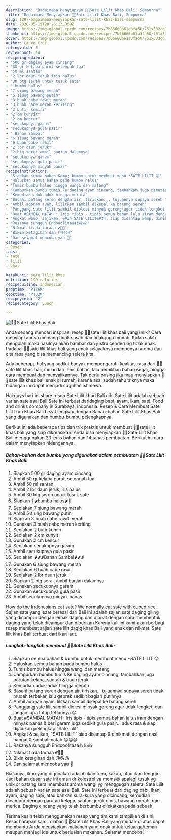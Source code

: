 ```yaml
---
description: "Bagaimana Menyiapkan 🍁🍁Sate Lilit Khas Bali, Sempurna"
title: "Bagaimana Menyiapkan 🍁🍁Sate Lilit Khas Bali, Sempurna"
slug: 1297-bagaimana-menyiapkan-sate-lilit-khas-bali-sempurna
date: 2020-05-15T20:26:23.359Z
image: https://img-global.cpcdn.com/recipes/7b66660b61a3fa50/751x532cq70/🍁🍁sate-lilit-khas-bali-foto-resep-utama.jpg
thumbnail: https://img-global.cpcdn.com/recipes/7b66660b61a3fa50/751x532cq70/🍁🍁sate-lilit-khas-bali-foto-resep-utama.jpg
cover: https://img-global.cpcdn.com/recipes/7b66660b61a3fa50/751x532cq70/🍁🍁sate-lilit-khas-bali-foto-resep-utama.jpg
author: Laura Cruz
ratingvalue: 5
reviewcount: 14
recipeingredient:
- "500 gr daging ayam cincang"
- "50 gr kelapa parut setengah tua"
- "50 ml santan"
- "2 lbr daun jeruk iris halus"
- "30 btg sereh untuk tusuk sate"
- " bumbu halus"
- "7 siung bawang merah"
- "5 siung bawang putih"
- "3 buah cabe rawit merah"
- "3 buah cabe merah keriting"
- "2 butir kemiri"
- "2 cm kunyit"
- "2 cm kencur"
- "secukupnya garam"
- "secukupnya gula pasir"
- " Bahan Sambal"
- "6 siung bawang merah"
- "6 buah cabe rawit"
- "2 lbr daun jeruk"
- "2 btg serai ambil bagian dalamnya"
- "secukupnya garam"
- "secukupnya gula pasir"
- "secukupnya minyak panas"
recipeinstructions:
- "Siapkan semua bahan &amp; bumbu untuk membuat menu *SATE LILIT 😊"
- "Haluskan semua bahan pada bumbu halus"
- "Tumis bumbu halus hingga wangi dan matang"
- "Campurkan bumbu tumis ke daging ayam cincang, tambahkan juga parutan kelapa, santan &amp; daun jeruk"
- "Kemudian aduk-aduk hingga merata"
- "Basahi batang sereh dengan air, tiriskan... tujuannya supaya sereh tidak mudah terbakar, lalu geprek sedikit bagian putihnya"
- "Ambil adonan ayam, lilitkan sambil dikepal ke batang sereh"
- "Panggang sate lilit sambil diolesi minyak goreng agar tidak lengket, dan jangan lupa tutup teflonnya 😊"
- "Buat #SAMBAL MATAH : Iris tipis - tipis semua bahan lalu siram dengan minyak panas &amp; beri garam juga sedikit gula pasir... aduk rata &amp; siap dijadikan pelengkap &#34;Sate Lilit&#34;"
- "Angkat &amp; sajikan, &#34;SATE LILIT&#34; siap disantap &amp; dinikmati dengan nasi hangat &amp; sambal matah 😋😋😋"
- "Rasanya sungguh Endooolitaaa👍👍👍"
- "Nikmat tiada taraaa 💕💖💞"
- "Bikin ketagihan dah 😘😘😘"
- "Dan selamat mencoba yaa 🤗"
categories:
- Resep
tags:
- sate
- lilit
- khas

katakunci: sate lilit khas 
nutrition: 199 calories
recipecuisine: Indonesian
preptime: "PT36M"
cooktime: "PT32M"
recipeyield: "2"
recipecategory: Lunch

---
```



![🍁🍁Sate Lilit Khas Bali](https://img-global.cpcdn.com/recipes/7b66660b61a3fa50/751x532cq70/🍁🍁sate-lilit-khas-bali-foto-resep-utama.jpg)

Anda sedang mencari inspirasi resep 🍁🍁sate lilit khas bali yang unik? Cara menyiapkannya memang tidak susah dan tidak juga mudah. Kalau salah mengolah maka hasilnya akan hambar dan justru cenderung tidak enak. Padahal 🍁🍁sate lilit khas bali yang enak selayaknya mempunyai aroma dan cita rasa yang bisa memancing selera kita.

Ada beberapa hal yang sedikit banyak mempengaruhi kualitas rasa dari 🍁🍁sate lilit khas bali, mulai dari jenis bahan, lalu pemilihan bahan segar, hingga cara membuat dan menyajikannya. Tak perlu pusing jika mau menyiapkan 🍁🍁sate lilit khas bali enak di rumah, karena asal sudah tahu triknya maka hidangan ini dapat menjadi suguhan istimewa.

Hai guys hari ini share resep Sate Lilit khad Bali nih, Sate Lilit adalah sebuah varian sate asal Bali Sate ini terbuat daridaging babi, ayam, ikan, sapi. Food and drinks company in Surabaya, Indonesia. Resep &amp; Cara Membuat Sate Lilit Ikan Khas Bali Lezat lengkap dengan Bahan-bahan Sate Lilit Khas Bali yang digunakan dan bumbu-bumbu pelengkapnya!


Berikut ini ada beberapa tips dan trik praktis untuk membuat 🍁🍁sate lilit khas bali yang siap dikreasikan. Anda bisa menyiapkan 🍁🍁Sate Lilit Khas Bali menggunakan 23 jenis bahan dan 14 tahap pembuatan. Berikut ini cara dalam menyiapkan hidangannya.

<!--inarticleads1-->

##### Bahan-bahan dan bumbu yang digunakan dalam pembuatan 🍁🍁Sate Lilit Khas Bali:

1. Siapkan 500 gr daging ayam cincang
1. Ambil 50 gr kelapa parut, setengah tua
1. Ambil 50 ml santan
1. Ambil 2 lbr daun jeruk, iris halus
1. Ambil 30 btg sereh untuk tusuk sate
1. Siapkan  🌰🌶bumbu halus🌶🌰
1. Sediakan 7 siung bawang merah
1. Ambil 5 siung bawang putih
1. Siapkan 3 buah cabe rawit merah
1. Gunakan 3 buah cabe merah keriting
1. Sediakan 2 butir kemiri
1. Sediakan 2 cm kunyit
1. Gunakan 2 cm kencur
1. Sediakan secukupnya garam
1. Ambil secukupnya gula pasir
1. Sediakan  🌶🌶🌶Bahan Sambal🌶🌶🌶
1. Gunakan 6 siung bawang merah
1. Sediakan 6 buah cabe rawit
1. Sediakan 2 lbr daun jeruk
1. Siapkan 2 btg serai, ambil bagian dalamnya
1. Gunakan secukupnya garam
1. Gunakan secukupnya gula pasir
1. Ambil secukupnya minyak panas


How do the Indonesians eat sate? We normally eat sate with cubed rice. Sajian sate yang lezat berasal dari Bali ini adalah sajian sate daging giling yang dicampur dengan lemak daging dan dibuat dengan cara membentuk daging yang telah dicampur dan diberikan Karena kali ini kami akan berbagi resep membuat sajian sate lilit dagig khas Bali yang enak dan nikmat. Sate lilit khas Bali terbuat dari ikan laut. 

<!--inarticleads2-->

##### Langkah-langkah membuat 🍁🍁Sate Lilit Khas Bali:

1. Siapkan semua bahan &amp; bumbu untuk membuat menu *SATE LILIT 😊
1. Haluskan semua bahan pada bumbu halus
1. Tumis bumbu halus hingga wangi dan matang
1. Campurkan bumbu tumis ke daging ayam cincang, tambahkan juga parutan kelapa, santan &amp; daun jeruk
1. Kemudian aduk-aduk hingga merata
1. Basahi batang sereh dengan air, tiriskan... tujuannya supaya sereh tidak mudah terbakar, lalu geprek sedikit bagian putihnya
1. Ambil adonan ayam, lilitkan sambil dikepal ke batang sereh
1. Panggang sate lilit sambil diolesi minyak goreng agar tidak lengket, dan jangan lupa tutup teflonnya 😊
1. Buat #SAMBAL MATAH : Iris tipis - tipis semua bahan lalu siram dengan minyak panas &amp; beri garam juga sedikit gula pasir... aduk rata &amp; siap dijadikan pelengkap &#34;Sate Lilit&#34;
1. Angkat &amp; sajikan, &#34;SATE LILIT&#34; siap disantap &amp; dinikmati dengan nasi hangat &amp; sambal matah 😋😋😋
1. Rasanya sungguh Endooolitaaa👍👍👍
1. Nikmat tiada taraaa 💕💖💞
1. Bikin ketagihan dah 😘😘😘
1. Dan selamat mencoba yaa 🤗


Biasanya, ikan yang digunakan adalah ikan tuna, kakap, atau ikan tenggiri. Jadi bahan dasar sate ini aman dr kolestrol ya moms😃 apalagi tusuk yg unik dr batang serai membuat aroma wangi yg menggugah selera. Sate Lilit adalah sebuah varian sate asal Bali. Sate ini terbuat dari daging babi, ikan, ayam, daging sapi, atau bahkan kura-kura yang dicincang, kemudian dicampur dengan parutan kelapa, santan, jeruk nipis, bawang merah, dan merica. Daging cincang yang telah berbumbu dilekatkan pada sebuah. 

Terima kasih telah menggunakan resep yang tim kami tampilkan di sini. Besar harapan kami, olahan 🍁🍁Sate Lilit Khas Bali yang mudah di atas dapat membantu Anda menyiapkan makanan yang enak untuk keluarga/teman maupun menjadi ide untuk berjualan makanan. Selamat mencoba!
